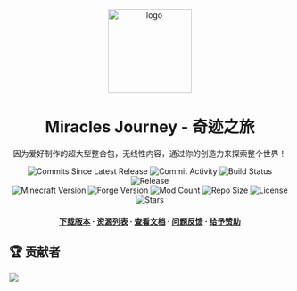 <div align="center">
  <img src="https://cdn.sa.net/2024/12/08/UjBJsQtbSafA28L.png" alt="logo" width="150" height="auto" />
  <h1>Miracles Journey - 奇迹之旅</h1>
  <p>
    因为爱好制作的超大型整合包，无线性内容，通过你的创造力来探索整个世界！
  </p>
  <p>
    <img src="https://img.shields.io/github/commits-since/QianFuv/Miracles-Journey/latest?style=plastic&color=blue" alt="Commits Since Latest Release" />
    <img src="https://img.shields.io/github/commit-activity/w/QianFuv/Miracles-Journey?style=plastic&color=blue" alt="Commit Activity" />
    <img src="https://img.shields.io/github/actions/workflow/status/QianFuv/Miracles-Journey/testpack_build.yml?style=plastic&label=testpack build&color=blue" alt="Build Status" />
    <img src="https://img.shields.io/github/v/release/QianFuv/Miracles-Journey?style=plastic&color=blue" alt="Release" />
    <br>
    <img src="https://img.shields.io/badge/dynamic/toml?url=https%3A%2F%2Fraw.githubusercontent.com%2FQianFuv%2FMiracles-Journey%2Frefs%2Fheads%2Fmain%2Fpack%2Fpack.toml&query=versions.minecraft&style=plastic&label=minecraft&color=blue" alt="Minecraft Version" />
    <img src="https://img.shields.io/badge/dynamic/toml?url=https%3A%2F%2Fraw.githubusercontent.com%2FQianFuv%2FMiracles-Journey%2Frefs%2Fheads%2Fmain%2Fpack%2Fpack.toml&query=versions.forge&style=plastic&label=forge&color=blue" alt="Forge Version" />
    <img src="https://img.shields.io/github/directory-file-count/QianFuv/Miracles-Journey/pack%2Fmods?style=plastic&label=mods&color=blue" alt="Mod Count" />
    <img src="https://img.shields.io/github/repo-size/QianFuv/Miracles-Journey?style=plastic&color=blue" alt="Repo Size" />
    <img src="https://img.shields.io/badge/license-CC--BY--NC--ND--4.0-blue?style=plastic&color=blue" alt="License" />
    <img src="https://img.shields.io/github/stars/QianFuv/Miracles-Journey?style=plastic&color=blue" alt="Stars" />
  </p>
  <h4>
      <a href="https://github.com/QianFuv/Miracles-Journey/releases">下载版本</a>
    <span> · </span>
      <a href="https://s.c1ns.cn/mjlist">资源列表</a>
    <span> · </span>
      <a href="https://mjwiki.qianf.fun/">查看文档</a>
    <span> · </span>
      <a href="https://github.com/QianFuv/Miracles-Journey/issues/new/choose">问题反馈</a>
    <span> · </span>
      <a href="https://afdian.com/a/qianfuv">给予赞助</a>
  </h4>
</div>

## 🏆 贡献者

<a href="https://github.com/QianFuv/Miracles-Journey/graphs/contributors">
  <img src="https://contrib.rocks/image?repo=QianFuv/Miracles-Journey" />
</a>